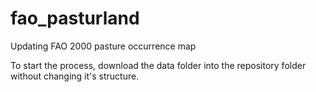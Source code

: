 # fao_pasturland

Updating FAO 2000 pasture occurrence map


To start the process, download the data folder into the repository folder without changing it's structure.
